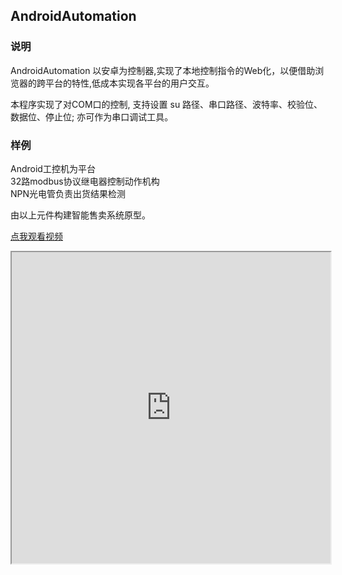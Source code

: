 ## AndroidAutomation 

### 说明

AndroidAutomation 以安卓为控制器,实现了本地控制指令的Web化，以便借助浏览器的跨平台的特性,低成本实现各平台的用户交互。

本程序实现了对COM口的控制, 支持设置 su 路径、串口路径、波特率、校验位、数据位、停止位; 亦可作为串口调试工具。
<br>

### 样例
Android工控机为平台<br>
32路modbus协议继电器控制动作机构<br>
NPN光电管负责出货结果检测<br>

由以上元件构建智能售卖系统原型。

[点我观看视频](http://v.youku.com/v_show/id_XMzg5Mjg5OTY4NA==.html?spm=a2hzp.8253869.0.0)
<iframe height=498 width=510 src="http://v.youku.com/v_show/id_XMzg5Mjg5OTY4NA==.html?spm=a2hzp.8253869.0.0">

### 效果预览
<img src="https://github.com/ZengOwen/AndroidAutomation/blob/master/app/S1.jpeg" width="30%" /><img src="https://github.com/ZengOwen/AndroidAutomation/blob/master/app/S2.jpeg" width="30%" /><img src="https://github.com/ZengOwen/AndroidAutomation/blob/master/app/S3.jpeg" width="30%" />  
<br>

### 使用

打开串口

   ```java
   SerialPort mSerialPort = new SerialPort("/dev/ttyS1", 9600);
   //获取串口文件的输入输出流，以便数据的收发
   InputStream is = mSerialPort.getInputStream();
   OutputStream os = mSerialPort.getOutputStream();
   ```
<br>

### API

#### 设置 su 路径

Android 主板在与其它硬件进行串口通信时，串口作为底层实现，Android 系统把设备作为一个文件，与其他设备进行串口通信就相当于读写此文件。

因此需要 root 权限来操作串口文件，默认的 su 文件路径在 `/system/bin/su` ，你可以重新设置 su 的文件路径，以便获取 root 权限，例如，设置路径`/system/xbin/su`

```java
//需要在打开串口前调用
SerialPort.setSuPath("/system/xbin/su");
```
<br>

#### 查看串口设备列表

Android 串口文件都在 ``/proc/tty/drivers`` 目录下，因此可以获取所有串口文件。

```java
SerialPortFinder serialPortFinder = new SerialPortFinder();
String[] allDevices = serialPortFinder.getAllDevices();
String[] allDevicesPath = serialPortFinder.getAllDevicesPath();
```

<br>

#### 打开串口

如果你需要设置更多参数，请使用以下构造函数

```java
/**
 * 打开串口
 * @param device 串口设备文件
 * @param baudRate 波特率
 * @param parity 奇偶校验，0 None（默认）； 1 Odd； 2 Even
 * @param dataBits 数据位，5 ~ 8  （默认8）
 * @param stopBit 停止位，1 或 2  （默认 1）
 * @param flags 标记 0（默认）
 */
public SerialPort(File device, int baudRate, int parity, int dataBits, int stopBit, int flags)
```

检验位一般默认是0（NONE），数据位一般默认为8，停止位默认为1。

<br>

#### 读写串口

##### 读数据

```java
// 配合 Rxjava2 ，处理异常更方便
mReceiveDisposable = Flowable.create((FlowableOnSubscribe<byte[]>) emitter -> {
    InputStream is = mSerialPort.getInputStream();
    int available;
    int first;
    while (!isInterrupted && mSerialPort != null 
           && is != null && (first = is.read()) != -1) {
        do {
            available = is.available();
            SystemClock.sleep(1);
        } while (available != is.available());

        byte[] bytes = new byte[is.available()+1];
        is.read(bytes,1,is.available());
        bytes[0] = (byte) (first & 0xFF);
        emitter.onNext(bytes);
    }
    close();
}, BackpressureStrategy.MISSING)
```


##### 写数据

```java
//获取输出流
OutputStream os = mSerialPort.getOutputStream();
os.write(ByteUtils.hexStringToBytes("CCAA0300"));
```

<br>

#### 32路继电器应答模式 及 执行结果触发

使用Rxjava2接受数据时,为定时触发,触发周期太长,响应太慢,触发周期太短,会造成完整的返回数据被切割,改用FutureTask,但只能正常触发一次,于是自己实现带超时控制的快速响应, 解决了内容完整与高效的统一

```java
    public boolean SendDataAndRcv(byte[] sData, int timeOut, ComRcvBean ackData) throws IOException, InterruptedException{
        boolean Result = false;

        // use Java new thread feature, but can't get expect result,may bug exist in it's future class

        if (mLock.tryLock(100, TimeUnit.MILLISECONDS)){
            try{

                mMixModeThread.setQueryMode(true);
                t_isReady = false;
                mOutputStream.write(sData);
                long startTime = System.currentTimeMillis();

                while (!t_isReady && System.currentTimeMillis() - startTime < timeOut){
                    SystemClock.sleep(1);
                }

                if (t_isReady){
                    //mAckThread.setQueryMode(false);
                    mMixModeThread.setQueryMode(false);
                    ackData.Received = new byte[t_AckSize];
                    System.arraycopy(t_bytes, 0, ackData.Received, 0, t_AckSize);
                    ackData.Msg.append(String.format("Rcv: %s \r\n", ByteUtils.bytesToHexString(ackData.Received)));
                    Result = true;
                }else{
                    ackData.Msg.append("串口接收超时\r\n");
                    Result = false;
                }
            }
            finally{
                mLock.unlock();
            }
        } else {
            ackData.Msg.append("锁定超时\r\n");
        }
        return Result;
    }
```
<br>

#### 通过对本Web框架路由的映射,实现Web请求与本地功能链接

```java
    @ResponseBody
    @RequestMapping("Sale")
    public ResultBean Sale(@RequestParam("LNo") String LNo) {
        ResultBean Result = null;

        int PortNo = Integer.parseInt(LNo);
        if (PortNo < 1 || PortNo > 64){
            Result = new ResultBean(404,"货道编号超出范围",null);
            return Result;
        }

        ComRcvBean ComRcv = dCom.Sale(Integer.parseInt(LNo),"Web");
        if (ComRcv.State){
            Result = new ResultBean(200,"OK",ComRcv);
        }else{
            Result = new ResultBean(500,"Error",ComRcv);
        }
        return Result;
    }
```